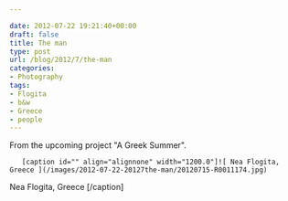 ```yaml
---

date: 2012-07-22 19:21:40+00:00
draft: false
title: The man
type: post
url: /blog/2012/7/the-man
categories:
- Photography
tags:
- Flogita
- b&w
- Greece
- people
---
```


From the upcoming project "A Greek Summer".


  
       [caption id="" align="alignnone" width="1200.0"]![ Nea Flogita, Greece ](/images/2012-07-22-20127the-man/20120715-R0011174.jpg)
 Nea Flogita, Greece [/caption]
